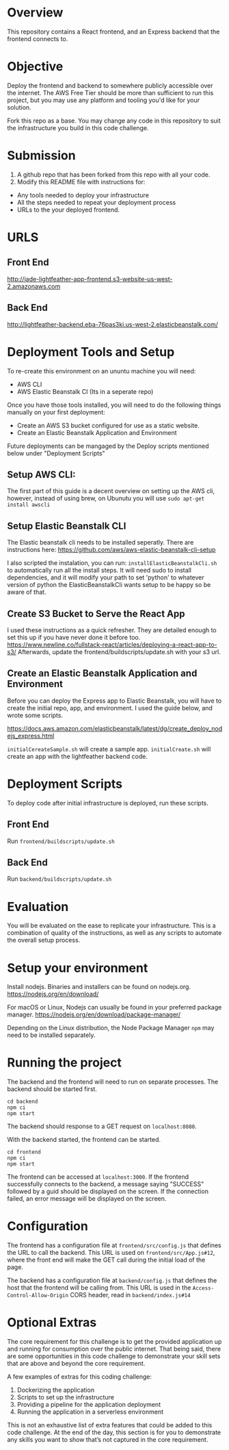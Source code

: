 # Overview
This repository contains a React frontend, and an Express backend that the frontend connects to.

# Objective
Deploy the frontend and backend to somewhere publicly accessible over the internet. The AWS Free Tier should be more than sufficient to run this project, but you may use any platform and tooling you'd like for your solution.

Fork this repo as a base. You may change any code in this repository to suit the infrastructure you build in this code challenge.

# Submission
1. A github repo that has been forked from this repo with all your code.
2. Modify this README file with instructions for:
* Any tools needed to deploy your infrastructure
* All the steps needed to repeat your deployment process
* URLs to the your deployed frontend.
# URLS
## Front End
http://jade-lightfeather-app-frontend.s3-website-us-west-2.amazonaws.com
## Back End
http://lightfeather-backend.eba-76pas3ki.us-west-2.elasticbeanstalk.com/

# Deployment Tools and Setup
To re-create this environment on an ununtu machine you will need:
* AWS CLI
* AWS Elastic Beanstalk CI (Its in a seperate repo)

Once you have those tools installed, you will need to do the following things manually on your first deployment:
* Create an AWS S3 bucket configured for use as a static website.
* Create an Elastic Beanstalk Application and Environment

Future deployments can be mangaged by the Deploy scripts mentioned below under "Deployment Scripts"

## Setup AWS CLI:
The first part of this guide is a decent overview on setting up the AWS cli, however, instead of using brew, on Ubunutu you will use
`sudo apt-get install awscli`

## Setup Elastic Beanstalk CLI
The Elastic beanstalk cli needs to be installed seperatly. There are instructions here: 
https://github.com/aws/aws-elastic-beanstalk-cli-setup

I also scripted the instalation, you can run:
`installElasticBeanstalkCli.sh` to automatically run all the install steps. It will need sudo to install dependencies, and it will modify your path to set 'python' to whatever version of python the ElasticBeanstalkCli wants setup to be happy so be aware of that.

## Create S3 Bucket to Serve the React App
I used these instructions as a quick refresher. They are detailed enough to set this up if you have never done it before too.
https://www.newline.co/fullstack-react/articles/deploying-a-react-app-to-s3/
Afterwards, update the frontend/buildscripts/update.sh with your s3 url.

## Create an Elastic Beanstalk Application and Environment
Before you can deploy the Express app to Elastic Beanstalk, you will have to create the initial repo, app, and environment. I used the guide below, and wrote some scripts.

https://docs.aws.amazon.com/elasticbeanstalk/latest/dg/create_deploy_nodejs_express.html

`initialCereateSample.sh` will create a sample app.
`initialCreate.sh` will create an app with the lightfeather backend code.


# Deployment Scripts
To deploy code after initial infrastructure is deployed, run these scripts.
## Front End
Run `frontend/buildscripts/update.sh`
## Back End
Run `backend/buildscripts/update.sh`

# Evaluation
You will be evaluated on the ease to replicate your infrastructure. This is a combination of quality of the instructions, as well as any scripts to automate the overall setup process.

# Setup your environment
Install nodejs. Binaries and installers can be found on nodejs.org.
https://nodejs.org/en/download/

For macOS or Linux, Nodejs can usually be found in your preferred package manager.
https://nodejs.org/en/download/package-manager/

Depending on the Linux distribution, the Node Package Manager `npm` may need to be installed separately.

# Running the project
The backend and the frontend will need to run on separate processes. The backend should be started first.
```
cd backend
npm ci
npm start
```
The backend should response to a GET request on `localhost:8080`.

With the backend started, the frontend can be started.
```
cd frontend
npm ci
npm start
```
The frontend can be accessed at `localhost:3000`. If the frontend successfully connects to the backend, a message saying "SUCCESS" followed by a guid should be displayed on the screen.  If the connection failed, an error message will be displayed on the screen.

# Configuration
The frontend has a configuration file at `frontend/src/config.js` that defines the URL to call the backend. This URL is used on `frontend/src/App.js#12`, where the front end will make the GET call during the initial load of the page.

The backend has a configuration file at `backend/config.js` that defines the host that the frontend will be calling from. This URL is used in the `Access-Control-Allow-Origin` CORS header, read in `backend/index.js#14`

# Optional Extras
The core requirement for this challenge is to get the provided application up and running for consumption over the public internet. That being said, there are some opportunities in this code challenge to demonstrate your skill sets that are above and beyond the core requirement.

A few examples of extras for this coding challenge:
1. Dockerizing the application
2. Scripts to set up the infrastructure
3. Providing a pipeline for the application deployment
4. Running the application in a serverless environment

This is not an exhaustive list of extra features that could be added to this code challenge. At the end of the day, this section is for you to demonstrate any skills you want to show that’s not captured in the core requirement.
